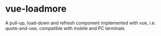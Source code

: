 # vue-loadmore
A pull-up, load-down and refresh component implemented with vue, i.e. quote-and-use, compatible with mobile and PC terminals
